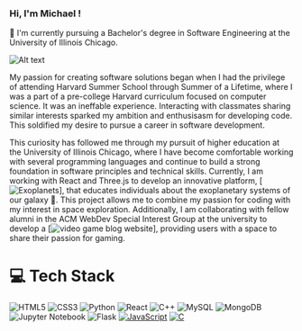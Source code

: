 ### Hi, I'm Michael ! 

🏫 I'm currently pursuing a Bachelor's degree in Software Engineering at the University of Illinois Chicago.

  ![Alt text](https://i.ytimg.com/vi/UPDi23OVxlw/maxresdefault.jpg)

My passion for creating software solutions began when I had the privilege of attending Harvard Summer School through Summer of a Lifetime, where I was a part of a pre-college Harvard curriculum focused on computer science. It was an ineffable experience. Interacting with classmates sharing similar interests sparked my ambition and enthusisasm for developing code. This soldified my desire to pursue a career in software development. 

This curiosity has followed me through my pursuit of higher education at the University of Illinois Chicago, where I have become comfortable working with several programming languages and continue to build a strong foundation in software principles and technical skills. Currently, I am working with React and Three.js to develop an innovative platform, [![Exoplanets](https://github.com/mike6612/Exoplanets)], that educates individuals about the exoplanetary systems of our galaxy :milky_way:. This project allows me to combine my passion for coding with my interest in space exploration. Additionally, I am collaborating with fellow alumni in the ACM WebDev Special Interest Group at the university to develop a [![video game blog website](https://github.com/acm-uic/WebMinigames)], providing users with a space to share their passion for gaming.



# 💻 Tech Stack

![HTML5](https://img.shields.io/badge/html5-%23E34F26.svg?style=for-the-badge&logo=html5&logoColor=white)
![CSS3](https://img.shields.io/badge/css3-%231572B6.svg?style=for-the-badge&logo=css3&logoColor=white)
![Python](https://img.shields.io/badge/python-3670A0?style=for-the-badge&logo=python&logoColor=ffdd54)
![React](https://shields.io/badge/react-black?logo=react&style=for-the-badge)
![C++](https://img.shields.io/badge/c++-%2300599C.svg?style=for-the-badge&logo=c%2B%2B&logoColor=white)
![MySQL](https://img.shields.io/badge/mysql-4479A1.svg?style=for-the-badge&logo=mysql&logoColor=white)
![MongoDB](https://img.shields.io/badge/MongoDB-%234ea94b.svg?style=for-the-badge&logo=mongodb&logoColor=white)
![Jupyter Notebook](https://img.shields.io/badge/jupyter-%23FA0F00.svg?style=for-the-badge&logo=jupyter&logoColor=white)
![Flask](https://img.shields.io/badge/flask-%23000.svg?style=for-the-badge&logo=flask&logoColor=white)
[![JavaScript](https://img.shields.io/badge/JavaScript-F7DF1E?logo=javascript&logoColor=000)](#)
[![C](https://img.shields.io/badge/C-00599C?logo=c&logoColor=white)](#)

